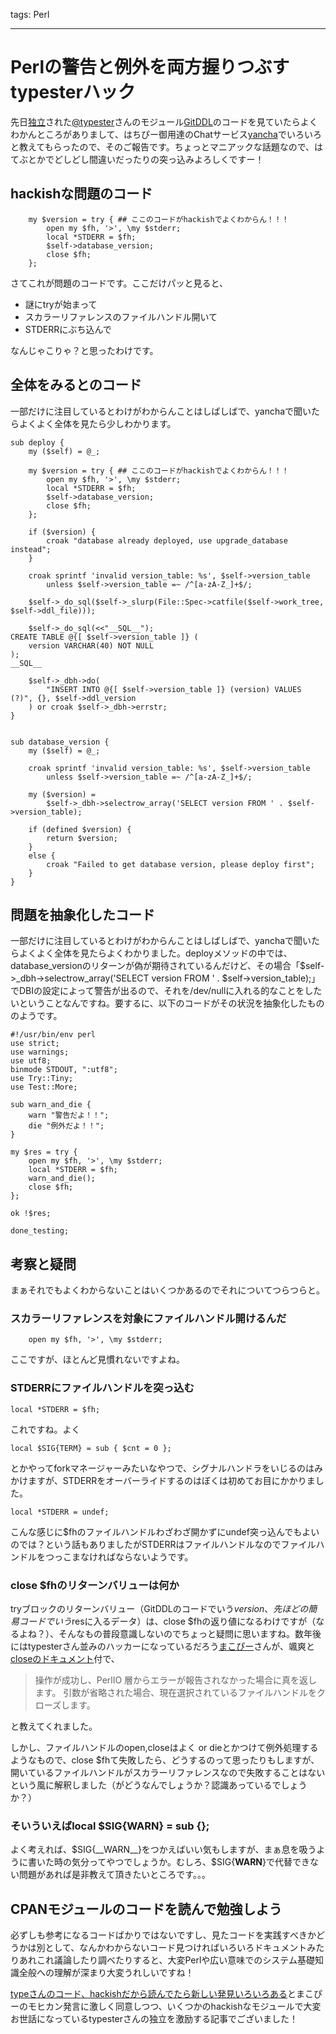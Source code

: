 tags: Perl

---

Perlの警告と例外を両方握りつぶすtypesterハック
=================================

先日[独立](http://unknownplace.org/archives/start-new-company.html)された[@typester](https://twitter.com/typester)さんのモジュール[GitDDL](http://search.cpan.org/~typester/GitDDL-0.02/lib/GitDDL.pm)のコードを見ていたらよくわかんところがありまして、はちぴー御用達のChatサービス[yancha](http://yancha.hachiojipm.org/)でいろいろと教えてもらったので、そのご報告です。ちょっとマニアックな話題なので、はてぶとかでどしどし間違いだったりの突っ込みよろしくですー！


hackishな問題のコード
-----
        my $version = try { ## ここのコードがhackishでよくわからん！！！
            open my $fh, '>', \my $stderr;
            local *STDERR = $fh;
            $self->database_version;
            close $fh;
        };

さてこれが問題のコードです。ここだけパッと見ると、

- 謎にtryが始まって
- スカラーリファレンスのファイルハンドル開いて
- STDERRにぶち込んで

なんじゃこりゃ？と思ったわけです。

全体をみるとのコード
-----
一部だけに注目しているとわけがわからんことはしばしばで、yanchaで聞いたらよくよく全体を見たら少しわかります。

    sub deploy {
        my ($self) = @_;

        my $version = try { ## ここのコードがhackishでよくわからん！！！
            open my $fh, '>', \my $stderr;
            local *STDERR = $fh;
            $self->database_version;
            close $fh;
        };

        if ($version) {
            croak "database already deployed, use upgrade_database instead";
        }

        croak sprintf 'invalid version_table: %s', $self->version_table
            unless $self->version_table =~ /^[a-zA-Z_]+$/;

        $self->_do_sql($self->_slurp(File::Spec->catfile($self->work_tree, $self->ddl_file)));

        $self->_do_sql(<<"__SQL__");
    CREATE TABLE @{[ $self->version_table ]} (
        version VARCHAR(40) NOT NULL
    );
    __SQL__

        $self->_dbh->do(
            "INSERT INTO @{[ $self->version_table ]} (version) VALUES (?)", {}, $self->ddl_version
        ) or croak $self->_dbh->errstr;
    }


    sub database_version {
        my ($self) = @_;

        croak sprintf 'invalid version_table: %s', $self->version_table
            unless $self->version_table =~ /^[a-zA-Z_]+$/;

        my ($version) =
            $self->_dbh->selectrow_array('SELECT version FROM ' . $self->version_table);

        if (defined $version) {
            return $version;
        }
        else {
            croak "Failed to get database version, please deploy first";
        }
    }


問題を抽象化したコード
-----
一部だけに注目しているとわけがわからんことはしばしばで、yanchaで聞いたらよくよく全体を見たらよくわかりました。deployメソッドの中では、database_versionのリターンが偽が期待されているんだけど、その場合「$self->_dbh->selectrow_array('SELECT version FROM ' . $self->version_table);」でDBIの設定によって警告が出るので、それを/dev/nullに入れる的なことをしたいということなんですね。要するに、以下のコードがその状況を抽象化したもののようです。

    #!/usr/bin/env perl
    use strict;
    use warnings;
    use utf8;
    binmode STDOUT, ":utf8";
    use Try::Tiny;
    use Test::More;

    sub warn_and_die {
        warn "警告だよ！！";
        die "例外だよ！！";
    }

    my $res = try {
        open my $fh, '>', \my $stderr;
        local *STDERR = $fh;
        warn_and_die();
        close $fh;
    };

    ok !$res;

    done_testing;

考察と疑問
-----
まぁそれでもよくわからないことはいくつかあるのでそれについてつらつらと。

### スカラーリファレンスを対象にファイルハンドル開けるんだ

        open my $fh, '>', \my $stderr;

ここですが、ほとんど見慣れないですよね。


### STDERRにファイルハンドルを突っ込む

    local *STDERR = $fh;

これですね。よく

    local $SIG{TERM} = sub { $cnt = 0 };

とかやってforkマネージャーみたいなやつで、シグナルハンドラをいじるのはみかけますが、STDERRをオーバーライドするのはぼくは初めてお目にかかりました。
    
    local *STDERR = undef;

こんな感じに$fhのファイルハンドルわざわざ開かずにundef突っ込んでもよいのでは？という話もありましたがSTDERRはファイルハンドルなのでファイルハンドルをつっこまなければならないようです。

### close $fhのリターンバリューは何か
tryブロックのリターンバリュー（GitDDLのコードでいう$version、先ほどの簡易コードでいう$resに入るデータ）は、close $fhの返り値になるわけですが（なるよね？）、そんなもの普段意識しないのでちょっと疑問に思いますね。数年後にはtypesterさん並みのハッカーになっているだろう[まこぴー](https://twitter.com/mackee_w)さんが、颯爽と[closeのドキュメント](http://perldoc.jp/func/close)付で、

> 操作が成功し、PerlIO 層からエラーが報告されなかった場合に真を返します。 引数が省略された場合、現在選択されているファイルハンドルをクローズします。

と教えてくれました。

しかし、ファイルハンドルのopen,closeはよく or dieとかつけて例外処理するようなもので、close $fhて失敗したら、どうするのって思ったりもしますが、開いているファイルハンドルがスカラーリファレンスなので失敗することはないという風に解釈しました（がどうなんでしょうか？認識あっているでしょうか？）

### そいういえばlocal $SIG{__WARN__} = sub {};
よく考えれば、$SIG{__WARN__}をつかえばいい気もしますが、まぁ息を吸うように書いた時の気分ってやつでしょうか。むしろ、$SIG{__WARN__}で代替できない問題があれば是非教えて頂きたいところです。。。

CPANモジュールのコードを読んで勉強しよう
--------
必ずしも参考になるコードばかりではないですし、見たコードを実践すべきかどうかは別として、なんかわからないコード見つければいろいろドキュメントみたりあれこれ議論したり調べたりすると、大変Perlや広い意味でのシステム基礎知識全般への理解が深まり大変うれしいですね！

[typeさんのコード、hackishだから読んでたら新しい発見いろいろある](http://yancha.hachiojipm.org/quot?id=141199)とまこぴーのモヒカン発言に激しく同意しつつ、いくつかのhackishなモジュールで大変お世話になっているtypesterさんの独立を激励する記事でございました！
